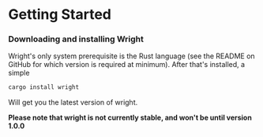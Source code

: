 # Getting Started
### Downloading and installing Wright
Wright's only system prerequisite is the Rust language 
(see the README on GitHub for which version is required at minimum).
After that's installed, a simple
```bash
cargo install wright
```
Will get you the latest version of wright. 

**Please note that wright is not currently stable, 
and won't be until version 1.0.0**